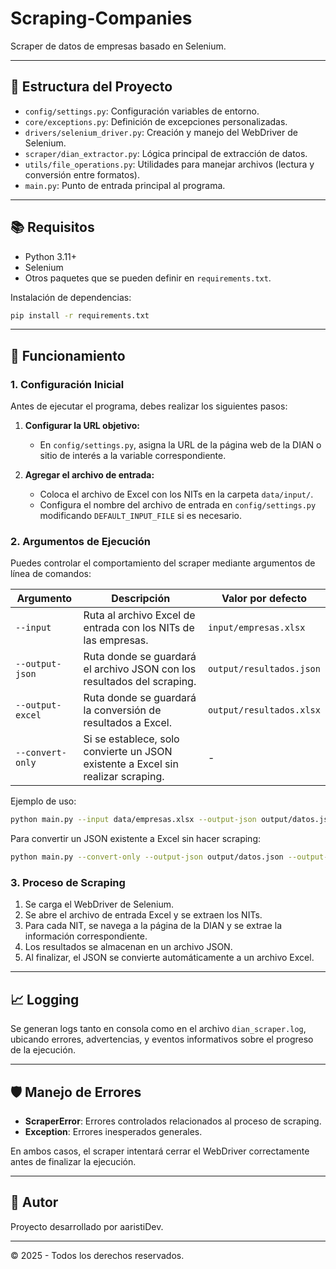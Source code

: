# Scraping-Companies

Scraper de datos de empresas basado en Selenium.

---

## 📁 Estructura del Proyecto

- `config/settings.py`: Configuración variables de entorno.
- `core/exceptions.py`: Definición de excepciones personalizadas.
- `drivers/selenium_driver.py`: Creación y manejo del WebDriver de Selenium.
- `scraper/dian_extractor.py`: Lógica principal de extracción de datos.
- `utils/file_operations.py`: Utilidades para manejar archivos (lectura y conversión entre formatos).
- `main.py`: Punto de entrada principal al programa.

---

## 📚 Requisitos

- Python 3.11+
- Selenium
- Otros paquetes que se pueden definir en `requirements.txt`.

Instalación de dependencias:

```bash
pip install -r requirements.txt
```

---

## 🔧 Funcionamiento

### 1. Configuración Inicial

Antes de ejecutar el programa, debes realizar los siguientes pasos:

1. **Configurar la URL objetivo:**
   - En `config/settings.py`, asigna la URL de la página web de la DIAN o sitio de interés a la variable correspondiente.

2. **Agregar el archivo de entrada:**
   - Coloca el archivo de Excel con los NITs en la carpeta `data/input/`.
   - Configura el nombre del archivo de entrada en `config/settings.py` modificando `DEFAULT_INPUT_FILE` si es necesario.

### 2. Argumentos de Ejecución

Puedes controlar el comportamiento del scraper mediante argumentos de línea de comandos:

| Argumento        | Descripción                                                                      | Valor por defecto        |
|------------------|----------------------------------------------------------------------------------|--------------------------|
| `--input`        | Ruta al archivo Excel de entrada con los NITs de las empresas.                   | `input/empresas.xlsx`    |
| `--output-json`  | Ruta donde se guardará el archivo JSON con los resultados del scraping.          | `output/resultados.json` |
| `--output-excel` | Ruta donde se guardará la conversión de resultados a Excel.                      | `output/resultados.xlsx` |
| `--convert-only` | Si se establece, solo convierte un JSON existente a Excel sin realizar scraping. | -                        |

Ejemplo de uso:

```bash
python main.py --input data/empresas.xlsx --output-json output/datos.json --output-excel output/datos.xlsx
```

Para convertir un JSON existente a Excel sin hacer scraping:

```bash
python main.py --convert-only --output-json output/datos.json --output-excel output/datos.xlsx
```

### 3. Proceso de Scraping

1. Se carga el WebDriver de Selenium.
2. Se abre el archivo de entrada Excel y se extraen los NITs.
3. Para cada NIT, se navega a la página de la DIAN y se extrae la información correspondiente.
4. Los resultados se almacenan en un archivo JSON.
5. Al finalizar, el JSON se convierte automáticamente a un archivo Excel.

---

## 📈 Logging

Se generan logs tanto en consola como en el archivo `dian_scraper.log`, ubicando errores, advertencias, y eventos
informativos sobre el progreso de la ejecución.

---

## 🛡️ Manejo de Errores

- **ScraperError**: Errores controlados relacionados al proceso de scraping.
- **Exception**: Errores inesperados generales.

En ambos casos, el scraper intentará cerrar el WebDriver correctamente antes de finalizar la ejecución.

---


## 💎 Autor

Proyecto desarrollado por aaristiDev.

---

© 2025 - Todos los derechos reservados.